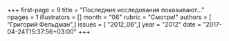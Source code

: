 +++
first-page = 9
title = "Последние исследования показывают..."
npages = 1
illustrators = []
month = "06"
rubric = "Смотри!"
authors = [ "Григорий Фельдман",]
issues = [ "2012_06",]
year = "2012"
date = "2017-04-24T15:37:56+03:00"
+++
